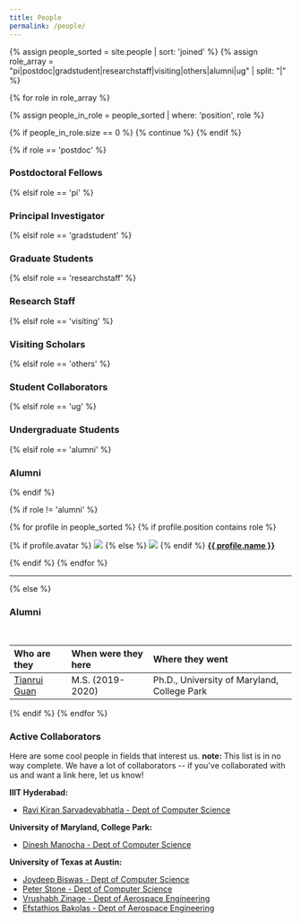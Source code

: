 ```yaml
---
title: People
permalink: /people/
---
```


{% assign people_sorted = site.people | sort: 'joined' %}
{% assign role_array = "pi|postdoc|gradstudent|researchstaff|visiting|others|alumni|ug" | split: "|" %}

{% for role in role_array %}

{% assign people_in_role = people_sorted | where: 'position', role %}

<!-- Skip section if there's nobody -->
{% if people_in_role.size == 0 %}
  {% continue %}
{% endif %}

<div class="pos_header">
{% if role == 'postdoc' %}
<h3>Postdoctoral Fellows</h3>
 {% elsif role == 'pi' %}
<h3>Principal Investigator</h3>
 {% elsif role == 'gradstudent' %}
<h3>Graduate Students</h3>
 {% elsif role == 'researchstaff' %}
<h3>Research Staff</h3>
 {% elsif role == 'visiting' %}
<h3>Visiting Scholars</h3>
 {% elsif role == 'others' %}
<h3>Student Collaborators</h3>
 {% elsif role == 'ug' %}
<h3>Undergraduate Students</h3>
 {% elsif role == 'alumni' %}
<h3>Alumni</h3>
{% endif %}
</div>

{% if role != 'alumni' %}
<div class="content list people">
  {% for profile in people_sorted %}
    {% if profile.position contains role %}
      <div class="list-item-people">
        <p class="list-post-title">
          {% if profile.avatar %}
            <a href="{{ site.baseurl }}{{ profile.url }}"><img class="profile-thumbnail" src="{{site.baseurl}}/images/people/{{profile.avatar}}"></a>
          {% else %}
            <a href="{{ site.baseurl }}{{ profile.url }}"><img class="profile-thumbnail" src="http://evansheline.com/wp-content/uploads/2011/02/facebook-Storm-Trooper.jpg"></a>
          {% endif %} 
          <a class="name" href="{{ site.baseurl }}{{ profile.url }}" style="font-weight: bold;">{{ profile.name }}</a><br>
          <!-- <a class="scholar" href="https://scholar.google.com/citations?user={{ profile.scholar }}&hl="  style="font-size: smaller;">Google Scholar</a> -->
        </p>
      </div>    
    {% endif %}
  {% endfor %}
</div>
<hr>

{% else %}

<h3>Alumni</h3>
<br>

| Who are they | When were they here | Where they went |
| :------------- |:-------------| :-----------|
| [Tianrui Guan](https://tianruiguan.phd/) | M.S. (2019-2020) | Ph.D., University of Maryland, College Park |


{% endif %}
{% endfor %}

### Active Collaborators

Here are some cool people in fields that interest us. **note:** This list is in no way complete. We have a lot of collaborators -- if you've collaborated with us and want a link here, let us know!

**IIIT Hyderabad:**
- [Ravi Kiran Sarvadevabhatla - Dept of Computer Science](https://ravika.github.io/)

**University of Maryland, College Park:**
- [Dinesh Manocha - Dept of Computer Science](https://www.cs.umd.edu/~dm/)

**University of Texas at Austin:**
- [Joydeep Biswas - Dept of Computer Science](https://www.joydeepb.com/)
- [Peter Stone - Dept of Computer Science](https://www.cs.utexas.edu/~pstone/)
- [Vrushabh Zinage - Dept of Aerospace Engineering](https://vrushabh27.github.io/vrushabh_zinage/)
- [Efstathios Bakolas - Dept of Aerospace Engineering](https://sites.utexas.edu/ebakolas/)

